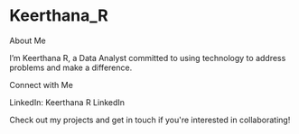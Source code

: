 # Keerthana_R

About Me

I’m Keerthana R, a Data Analyst committed to using technology to address problems and make a difference.

Connect with Me

LinkedIn: Keerthana R LinkedIn


Check out my projects and get in touch if you're interested in collaborating!

